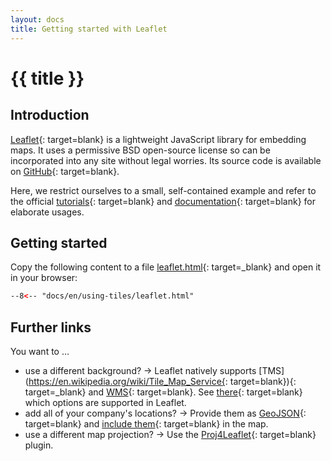 ```yaml
---
layout: docs
title: Getting started with Leaflet
---
```


# {{ title }}

## Introduction

[Leaflet](http://leafletjs.com/){: target=blank} is a lightweight JavaScript library for embedding maps. It uses a permissive BSD open-source license so can be incorporated into any site without legal worries. Its source code is available on [GitHub](http://github.com/Leaflet/Leaflet){: target=blank}.

Here, we restrict ourselves to a small, self-contained example and refer to the official [tutorials](http://leafletjs.com/examples.html){: target=blank} and [documentation](http://leafletjs.com/reference.html){: target=blank} for elaborate usages.

## Getting started

Copy the following content to a file [leaflet.html](leaflet.html){: target=_blank} and open it in your browser:

``` html title="leaflet.html"
--8<-- "docs/en/using-tiles/leaflet.html"
```

## Further links

You want to …

* use a different background? → Leaflet natively supports [TMS](https://en.wikipedia.org/wiki/Tile_Map_Service{: target=blank}){: target=_blank} and [WMS](https://en.wikipedia.org/wiki/Web_Map_Service){: target=blank}. See [there](http://leafletjs.com/reference.html#tilelayer){: target=blank} which options are supported in Leaflet.
* add all of your company's locations? → Provide them as [GeoJSON](http://geojson.org/){: target=blank} and [include them](http://leafletjs.com/examples/geojson.html){: target=blank} in the map.
* use a different map projection? → Use the [Proj4Leaflet](https://github.com/kartena/Proj4Leaflet){: target=blank} plugin.

